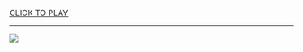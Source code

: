 
<a href="https://premium76.site?title=checkers_game_unblocked&ref=13M">CLICK TO PLAY</a></h3>
<hr>

<a href="https://premium76.site?title=checkers_game_unblocked&ref=13M"><img src="https://clearcache.store/games.png"></a>


